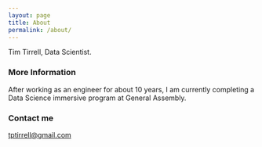 ```yaml
---
layout: page
title: About
permalink: /about/
---
```


Tim Tirrell, Data Scientist.

### More Information

After working as an engineer for about 10 years, I am currently completing a Data Science immersive program at General Assembly.

### Contact me

[tptirrell@gmail.com](mailto:tptirrell@gmail.com)
